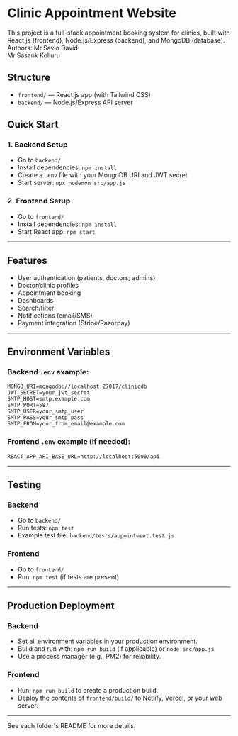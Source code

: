 # Clinic Appointment Website

This project is a full-stack appointment booking system for clinics, built with React.js (frontend), Node.js/Express (backend), and MongoDB (database).
Authors: Mr.Savio David<br>Mr.Sasank Kolluru

## Structure
- `frontend/` — React.js app (with Tailwind CSS)
- `backend/` — Node.js/Express API server

## Quick Start

### 1. Backend Setup
- Go to `backend/`
- Install dependencies: `npm install`
- Create a `.env` file with your MongoDB URI and JWT secret
- Start server: `npx nodemon src/app.js`

### 2. Frontend Setup
- Go to `frontend/`
- Install dependencies: `npm install`
- Start React app: `npm start`

---

## Features
- User authentication (patients, doctors, admins)
- Doctor/clinic profiles
- Appointment booking
- Dashboards
- Search/filter
- Notifications (email/SMS)
- Payment integration (Stripe/Razorpay)

---

## Environment Variables

### Backend `.env` example:
```
MONGO_URI=mongodb://localhost:27017/clinicdb
JWT_SECRET=your_jwt_secret
SMTP_HOST=smtp.example.com
SMTP_PORT=587
SMTP_USER=your_smtp_user
SMTP_PASS=your_smtp_pass
SMTP_FROM=your_from_email@example.com
```

### Frontend `.env` example (if needed):
```
REACT_APP_API_BASE_URL=http://localhost:5000/api
```

---

## Testing

### Backend
- Go to `backend/`
- Run tests: `npm test`
- Example test file: `backend/tests/appointment.test.js`

### Frontend
- Go to `frontend/`
- Run: `npm test` (if tests are present)

---

## Production Deployment

### Backend
- Set all environment variables in your production environment.
- Build and run with: `npm run build` (if applicable) or `node src/app.js`
- Use a process manager (e.g., PM2) for reliability.

### Frontend
- Run: `npm run build` to create a production build.
- Deploy the contents of `frontend/build/` to Netlify, Vercel, or your web server.

---

See each folder's README for more details.
